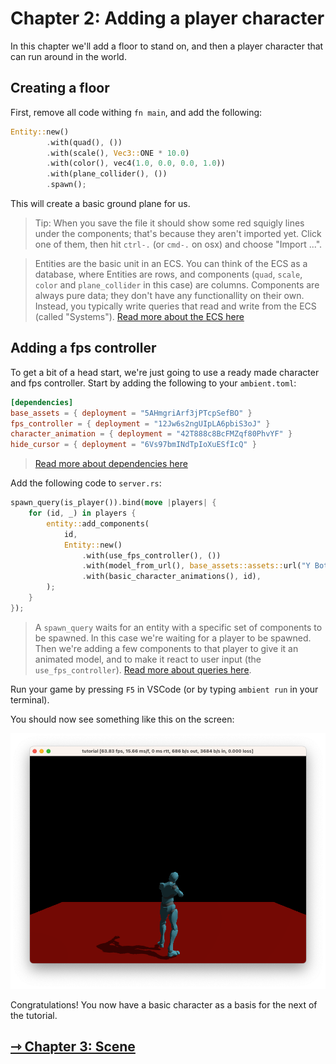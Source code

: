 # Chapter 2: Adding a player character

In this chapter we'll add a floor to stand on, and then a player character that can run around in the world.

## Creating a floor

First, remove all code withing `fn main`, and add the following:

```rust
Entity::new()
        .with(quad(), ())
        .with(scale(), Vec3::ONE * 10.0)
        .with(color(), vec4(1.0, 0.0, 0.0, 1.0))
        .with(plane_collider(), ())
        .spawn();
```

This will create a basic ground plane for us.

> Tip: When you save the file it should show some red squigly lines under the components; that's
> because they aren't imported yet. Click one of them, then hit `ctrl-.` (or `cmd-.` on osx) and choose "Import ...".

> Entities are the basic unit in an ECS. You
> can think of the ECS as a database, where Entities are rows, and components (`quad`, `scale`, `color` and `plane_collider` in this case)
> are columns. Components are always pure data; they don't have any functionallity on their own. Instead, you typically
> write queries that read and write from the ECS (called "Systems"). [Read more about the ECS here](../../reference/ecs.md)

## Adding a fps controller

To get a bit of a head start, we're just going to use a ready made character and fps controller.
Start by adding the following to your `ambient.toml`:

```toml
[dependencies]
base_assets = { deployment = "5AHmgriArf3jPTcpSefBO" }
fps_controller = { deployment = "12Jw6s2ngUIpLA6pbiS3oJ" }
character_animation = { deployment = "42T888c8BcFMZqf80PhvYF" }
hide_cursor = { deployment = "6Vs97bmINdTpIoXuESfIcQ" }
```

> [Read more about dependencies here](../../reference/package.md#dependencies--dependencies)

Add the following code to `server.rs`:

```rust
spawn_query(is_player()).bind(move |players| {
    for (id, _) in players {
        entity::add_components(
            id,
            Entity::new()
                .with(use_fps_controller(), ())
                .with(model_from_url(), base_assets::assets::url("Y Bot.fbx"))
                .with(basic_character_animations(), id),
        );
    }
});
```

> A `spawn_query` waits for an entity with a specific set of components to be spawned. In this case we're waiting
> for a player to be spawned. Then we're adding a few components to that player to give it an animated model, and
> to make it react to user input (the `use_fps_controller`). [Read more about queries here](../../reference/ecs.md#systems).

Run your game by pressing `F5` in VSCode (or by typing `ambient run` in your terminal).

You should now see something like this on the screen:

![Fps controller window](fps_controller.png)

Congratulations! You now have a basic character as a basis for the next of the tutorial.

## [ ⇾ Chapter 3: Scene](./3_scene.md)
